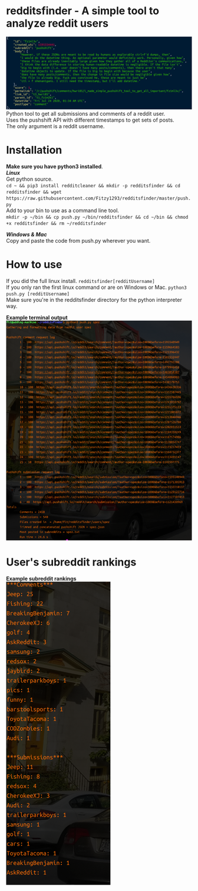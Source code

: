 # redditsfinder - A simple tool to analyze reddit users
![Alt text](images/readable.png "Optional Title") \
Python tool to get all submissions and comments of a reddit user. \
Uses the pushshift API with different timestamps to get sets of posts. \
The only argument is a reddit username. 

# Installation 
**Make sure you have python3 installed**.\
***Linux*** \
Get python source.\
`cd ~ && pip3 install redditcleaner && mkdir -p redditsfinder && cd redditsfinder && wget https://raw.githubusercontent.com/Fitzy1293/redditsfinder/master/push.py`\
Add to your bin to use as a command line tool. \
`mkdir -p ~/bin && cp push.py ~/bin/redditsfinder && cd ~/bin && chmod +x redditsfinder && rm ~/redditsfinder`


***Windows & Mac***\
Copy and paste the code from push.py wherever you want. 





# How to use
If you did the full linux install. `redditsfinder[redditUsername]` \
If you only ran the first linux command or are on Windows or Mac. `python3 push.py [redditUsername]` \
Make sure you're in the redditsfinder directory for the python interpreter way.

**Example terminal output**\
![Alt text](images/runScript.png?raw=true "Optional Title")

# User's subreddit rankings

**Example subreddit rankings**\
![Alt text](images/rank.png?raw=true "Optional Title")

